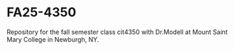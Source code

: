 # FA25-4350
Repository for the fall semester class cit4350 with Dr.Modell at Mount Saint Mary College in Newburgh, NY. 

